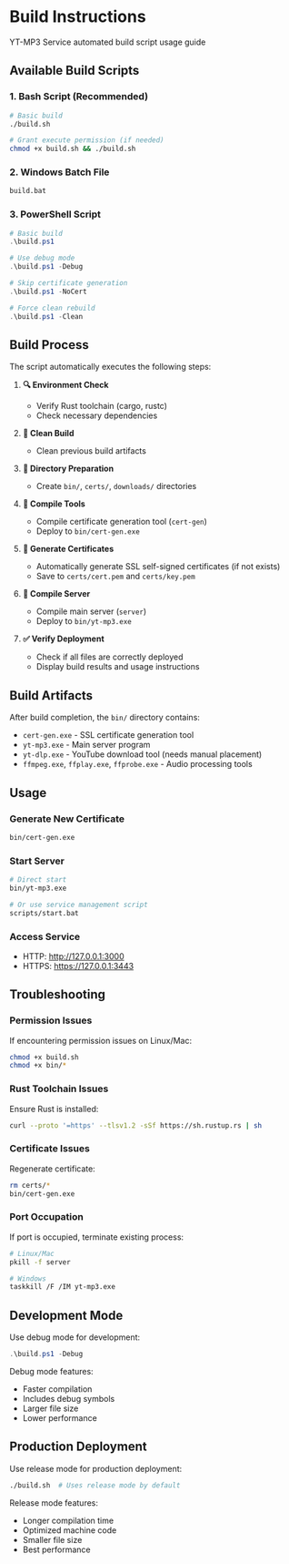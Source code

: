 # Build Instructions

YT-MP3 Service automated build script usage guide

## Available Build Scripts

### 1. Bash Script (Recommended)
```bash
# Basic build
./build.sh

# Grant execute permission (if needed)
chmod +x build.sh && ./build.sh
```

### 2. Windows Batch File
```cmd
build.bat
```

### 3. PowerShell Script
```powershell
# Basic build
.\build.ps1

# Use debug mode
.\build.ps1 -Debug

# Skip certificate generation
.\build.ps1 -NoCert

# Force clean rebuild
.\build.ps1 -Clean
```

## Build Process

The script automatically executes the following steps:

1. **🔍 Environment Check**
   - Verify Rust toolchain (cargo, rustc)
   - Check necessary dependencies

2. **🧹 Clean Build**
   - Clean previous build artifacts

3. **📁 Directory Preparation**
   - Create `bin/`, `certs/`, `downloads/` directories

4. **🔧 Compile Tools**
   - Compile certificate generation tool (`cert-gen`)
   - Deploy to `bin/cert-gen.exe`

5. **🔐 Generate Certificates**
   - Automatically generate SSL self-signed certificates (if not exists)
   - Save to `certs/cert.pem` and `certs/key.pem`

6. **🚀 Compile Server**
   - Compile main server (`server`)
   - Deploy to `bin/yt-mp3.exe`

7. **✅ Verify Deployment**
   - Check if all files are correctly deployed
   - Display build results and usage instructions

## Build Artifacts

After build completion, the `bin/` directory contains:

- `cert-gen.exe` - SSL certificate generation tool
- `yt-mp3.exe` - Main server program
- `yt-dlp.exe` - YouTube download tool (needs manual placement)
- `ffmpeg.exe`, `ffplay.exe`, `ffprobe.exe` - Audio processing tools

## Usage

### Generate New Certificate
```bash
bin/cert-gen.exe
```

### Start Server
```bash
# Direct start
bin/yt-mp3.exe

# Or use service management script
scripts/start.bat
```

### Access Service
- HTTP: http://127.0.0.1:3000
- HTTPS: https://127.0.0.1:3443

## Troubleshooting

### Permission Issues
If encountering permission issues on Linux/Mac:
```bash
chmod +x build.sh
chmod +x bin/*
```

### Rust Toolchain Issues
Ensure Rust is installed:
```bash
curl --proto '=https' --tlsv1.2 -sSf https://sh.rustup.rs | sh
```

### Certificate Issues
Regenerate certificate:
```bash
rm certs/*
bin/cert-gen.exe
```

### Port Occupation
If port is occupied, terminate existing process:
```bash
# Linux/Mac
pkill -f server

# Windows
taskkill /F /IM yt-mp3.exe
```

## Development Mode

Use debug mode for development:
```powershell
.\build.ps1 -Debug
```

Debug mode features:
- Faster compilation
- Includes debug symbols
- Larger file size
- Lower performance

## Production Deployment

Use release mode for production deployment:
```bash
./build.sh  # Uses release mode by default
```

Release mode features:
- Longer compilation time
- Optimized machine code
- Smaller file size
- Best performance